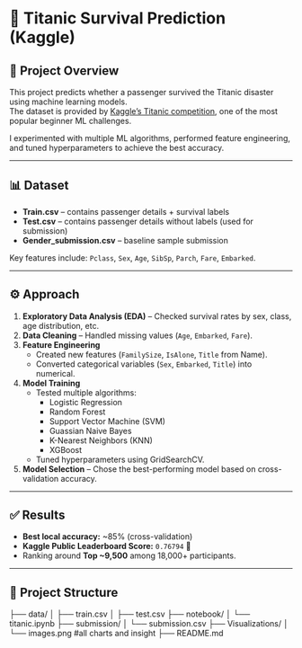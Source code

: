 # 🚢 Titanic Survival Prediction (Kaggle)

## 📌 Project Overview
This project predicts whether a passenger survived the Titanic disaster using machine learning models.  
The dataset is provided by [Kaggle’s Titanic competition](https://www.kaggle.com/c/titanic), one of the most popular beginner ML challenges.  

I experimented with multiple ML algorithms, performed feature engineering, and tuned hyperparameters to achieve the best accuracy.  

---

## 📊 Dataset
- **Train.csv** – contains passenger details + survival labels  
- **Test.csv** – contains passenger details without labels (used for submission)  
- **Gender_submission.csv** – baseline sample submission  

Key features include: `Pclass`, `Sex`, `Age`, `SibSp`, `Parch`, `Fare`, `Embarked`.  

---

## ⚙️ Approach
1. **Exploratory Data Analysis (EDA)** – Checked survival rates by sex, class, age distribution, etc.  
2. **Data Cleaning** – Handled missing values (`Age`, `Embarked`, `Fare`).  
3. **Feature Engineering**  
   - Created new features (`FamilySize`, `IsAlone`, `Title` from Name).  
   - Converted categorical variables (`Sex`, `Embarked`, `Title`) into numerical.  
4. **Model Training**  
   - Tested multiple algorithms:  
     - Logistic Regression  
     - Random Forest  
     - Support Vector Machine (SVM)
     - Guassian Naive Bayes   
     - K-Nearest Neighbors (KNN)  
     - XGBoost  
   - Tuned hyperparameters using GridSearchCV.  
5. **Model Selection** – Chose the best-performing model based on cross-validation accuracy.  

---

## ✅ Results
- **Best local accuracy:** ~85% (cross-validation)  
- **Kaggle Public Leaderboard Score:** `0.76794` 🎉  
- Ranking around **Top ~9,500** among 18,000+ participants.  

---

## 📂 Project Structure
├── data/
│ ├── train.csv
│ ├── test.csv
├── notebook/
│ └── titanic.ipynb 
├── submission/
│ └── submission.csv 
├── Visualizations/
│ └── images.png    #all charts and insight 
├── README.md
